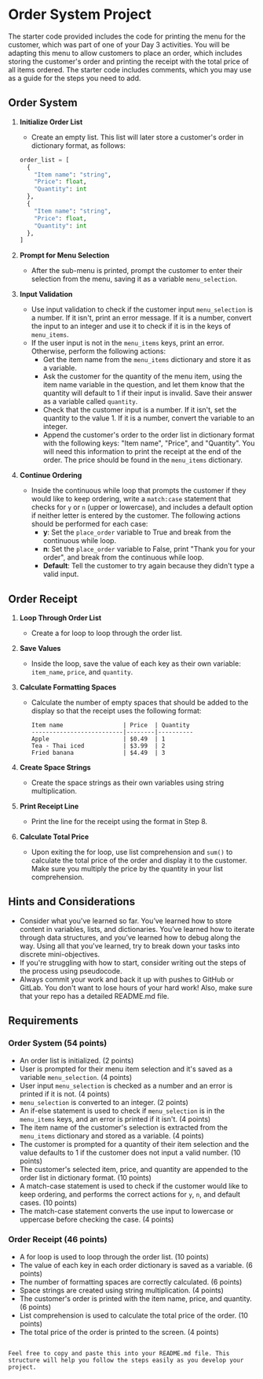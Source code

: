 # Order System Project

The starter code provided includes the code for printing the menu for the customer, which was part of one of your Day 3 activities. You will be adapting this menu to allow customers to place an order, which includes storing the customer's order and printing the receipt with the total price of all items ordered. The starter code includes comments, which you may use as a guide for the steps you need to add.

## Order System

1. **Initialize Order List**
   - Create an empty list. This list will later store a customer's order in dictionary format, as follows:
   ```python
   order_list = [
     {
       "Item name": "string",
       "Price": float,
       "Quantity": int
     },
     {
       "Item name": "string",
       "Price": float,
       "Quantity": int
     },
   ]
   ```

2. **Prompt for Menu Selection**
   - After the sub-menu is printed, prompt the customer to enter their selection from the menu, saving it as a variable `menu_selection`.

3. **Input Validation**
   - Use input validation to check if the customer input `menu_selection` is a number. If it isn't, print an error message. If it is a number, convert the input to an integer and use it to check if it is in the keys of `menu_items`.
   - If the user input is not in the `menu_items` keys, print an error. Otherwise, perform the following actions:
     - Get the item name from the `menu_items` dictionary and store it as a variable.
     - Ask the customer for the quantity of the menu item, using the item name variable in the question, and let them know that the quantity will default to 1 if their input is invalid. Save their answer as a variable called `quantity`.
     - Check that the customer input is a number. If it isn't, set the quantity to the value 1. If it is a number, convert the variable to an integer.
     - Append the customer's order to the order list in dictionary format with the following keys: "Item name", "Price", and "Quantity". You will need this information to print the receipt at the end of the order. The price should be found in the `menu_items` dictionary.

4. **Continue Ordering**
   - Inside the continuous while loop that prompts the customer if they would like to keep ordering, write a `match:case` statement that checks for `y` or `n` (upper or lowercase), and includes a default option if neither letter is entered by the customer. The following actions should be performed for each case:
     - **y**: Set the `place_order` variable to True and break from the continuous while loop.
     - **n**: Set the `place_order` variable to False, print "Thank you for your order", and break from the continuous while loop.
     - **Default**: Tell the customer to try again because they didn't type a valid input.

## Order Receipt

1. **Loop Through Order List**
   - Create a for loop to loop through the order list.

2. **Save Values**
   - Inside the loop, save the value of each key as their own variable: `item_name`, `price`, and `quantity`.

3. **Calculate Formatting Spaces**
   - Calculate the number of empty spaces that should be added to the display so that the receipt uses the following format:
     ```
     Item name                 | Price  | Quantity
     --------------------------|--------|----------
     Apple                     | $0.49  | 1
     Tea - Thai iced           | $3.99  | 2
     Fried banana              | $4.49  | 3
     ```

4. **Create Space Strings**
   - Create the space strings as their own variables using string multiplication.

5. **Print Receipt Line**
   - Print the line for the receipt using the format in Step 8.

6. **Calculate Total Price**
   - Upon exiting the for loop, use list comprehension and `sum()` to calculate the total price of the order and display it to the customer. Make sure you multiply the price by the quantity in your list comprehension.

## Hints and Considerations

- Consider what you've learned so far. You’ve learned how to store content in variables, lists, and dictionaries. You’ve learned how to iterate through data structures, and you’ve learned how to debug along the way. Using all that you've learned, try to break down your tasks into discrete mini-objectives.
- If you're struggling with how to start, consider writing out the steps of the process using pseudocode.
- Always commit your work and back it up with pushes to GitHub or GitLab. You don't want to lose hours of your hard work! Also, make sure that your repo has a detailed README.md file.

## Requirements

### Order System (54 points)

- An order list is initialized. (2 points)
- User is prompted for their menu item selection and it's saved as a variable `menu_selection`. (4 points)
- User input `menu_selection` is checked as a number and an error is printed if it is not. (4 points)
- `menu_selection` is converted to an integer. (2 points)
- An if-else statement is used to check if `menu_selection` is in the `menu_items` keys, and an error is printed if it isn't. (4 points)
- The item name of the customer's selection is extracted from the `menu_items` dictionary and stored as a variable. (4 points)
- The customer is prompted for a quantity of their item selection and the value defaults to 1 if the customer does not input a valid number. (10 points)
- The customer's selected item, price, and quantity are appended to the order list in dictionary format. (10 points)
- A match-case statement is used to check if the customer would like to keep ordering, and performs the correct actions for `y`, `n`, and default cases. (10 points)
- The match-case statement converts the use input to lowercase or uppercase before checking the case. (4 points)

### Order Receipt (46 points)

- A for loop is used to loop through the order list. (10 points)
- The value of each key in each order dictionary is saved as a variable. (6 points)
- The number of formatting spaces are correctly calculated. (6 points)
- Space strings are created using string multiplication. (4 points)
- The customer's order is printed with the item name, price, and quantity. (6 points)
- List comprehension is used to calculate the total price of the order. (10 points)
- The total price of the order is printed to the screen. (4 points)
```

Feel free to copy and paste this into your README.md file. This structure will help you follow the steps easily as you develop your project.
